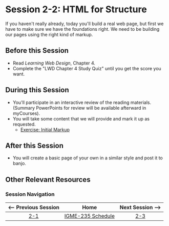 # Session 2-2: HTML for Structure

If you haven't really already, today you'll build a real web page, but first we have to make sure we have the foundations right.  We need to be building our pages using the right kind of markup.  

## Before this Session
- Read *Learning Web Design*, Chapter 4.
- Complete the "LWD Chapter 4 Study Quiz" until you get the score you want.

## During this Session
- You'll participate in an interactive review of the reading materials.  (Summary PowerPoints for review will be available afterward in myCourses).
- You will take some content that we will provide and mark it up as requested.
    - [Exercise: Initial Markup](../exercises/initial-markup.md)

## After this Session
- You will create a basic page of your own in a similar style and post it to banjo.

## Other Relevant Resources

### Session Navigation

| <-- Previous Session |               Home                  | Next Session --> |
|:--------------------:|:-----------------------------------:|:----------------:|
|  [2-1](2-1.md)       | [IGME-235 Schedule](../schedule.md) |   [2-3](2-3.md)  |
